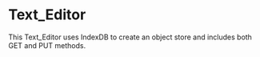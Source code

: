 # Text_Editor
This Text_Editor uses IndexDB to create an object store and includes both GET and PUT methods.
